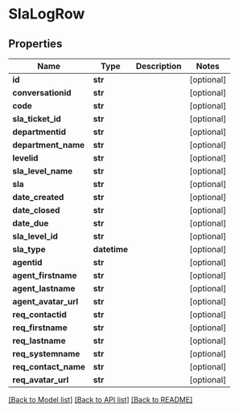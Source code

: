 # SlaLogRow

## Properties
Name | Type | Description | Notes
------------ | ------------- | ------------- | -------------
**id** | **str** |  | [optional] 
**conversationid** | **str** |  | [optional] 
**code** | **str** |  | [optional] 
**sla_ticket_id** | **str** |  | [optional] 
**departmentid** | **str** |  | [optional] 
**department_name** | **str** |  | [optional] 
**levelid** | **str** |  | [optional] 
**sla_level_name** | **str** |  | [optional] 
**sla** | **str** |  | [optional] 
**date_created** | **str** |  | [optional] 
**date_closed** | **str** |  | [optional] 
**date_due** | **str** |  | [optional] 
**sla_level_id** | **str** |  | [optional] 
**sla_type** | **datetime** |  | [optional] 
**agentid** | **str** |  | [optional] 
**agent_firstname** | **str** |  | [optional] 
**agent_lastname** | **str** |  | [optional] 
**agent_avatar_url** | **str** |  | [optional] 
**req_contactid** | **str** |  | [optional] 
**req_firstname** | **str** |  | [optional] 
**req_lastname** | **str** |  | [optional] 
**req_systemname** | **str** |  | [optional] 
**req_contact_name** | **str** |  | [optional] 
**req_avatar_url** | **str** |  | [optional] 

[[Back to Model list]](../README.md#documentation-for-models) [[Back to API list]](../README.md#documentation-for-api-endpoints) [[Back to README]](../README.md)


